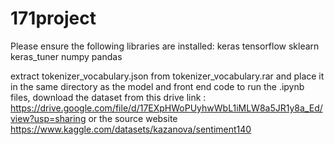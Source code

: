# 171project
Please ensure the following libraries are installed:
keras
tensorflow
sklearn
keras_tuner
numpy
pandas

extract tokenizer_vocabulary.json from tokenizer_vocabulary.rar and place it in the same directory as the model and front end code
to run the .ipynb files, download the dataset from this drive link : https://drive.google.com/file/d/17EXpHWoPUyhwWbL1iMLW8a5JR1y8a_Ed/view?usp=sharing or the source website https://www.kaggle.com/datasets/kazanova/sentiment140
